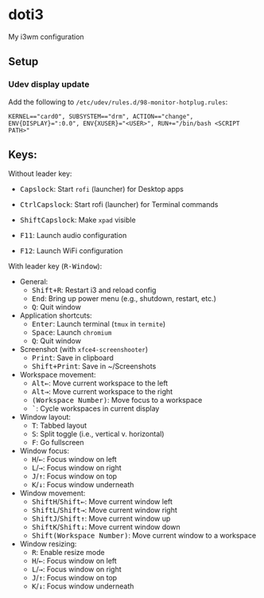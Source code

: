 # doti3
My i3wm configuration

## Setup
### Udev display update
 Add the following to `/etc/udev/rules.d/98-monitor-hotplug.rules`:

```
KERNEL=="card0", SUBSYSTEM=="drm", ACTION=="change", ENV{DISPLAY}=":0.0", ENV{XUSER}="<USER>", RUN+="/bin/bash <SCRIPT PATH>" 

``` 

## Keys:
Without leader key:

* <kbd>Capslock</kbd>: Start `rofi` (launcher) for Desktop apps
* <kbd>Ctrl</kbd><kbd>Capslock</kbd>: Start rofi (launcher) for Terminal commands
* <kbd>Shift</kbd><kbd>Capslock</kbd>: Make `xpad` visible

* <kbd>F11</kbd>: Launch audio configuration
* <kbd>F12</kbd>: Launch WiFi configuration

With leader key (<kbd>R-Window</kbd>):

* General:
  * <kbd>Shift+R</kbd>: Restart i3 and reload config
  * <kbd>End</kbd>: Bring up power menu (e.g., shutdown, restart, etc.)
  * <kbd>Q</kbd>: Quit window
* Application shortcuts:
  * <kbd>Enter</kbd>: Launch terminal (`tmux` in `termite`)
  * <kbd>Space</kbd>: Launch `chromium`
  * <kbd>Q</kbd>: Quit window
* Screenshot (with `xfce4-screenshooter`)
  * <kbd>Print</kbd>: Save in clipboard
  * <kbd>Shift+Print</kbd>: Save in ~/Screenshots
* Workspace movement:
  * <kbd>Alt</kbd><kbd>&leftarrow;</kbd>: Move current workspace to the left 
  * <kbd>Alt</kbd><kbd>&rightarrow;</kbd>: Move current workspace to the right 
  * <kbd>(Workspace Number)</kbd>: Move focus to a workspace
  * <kbd>\`</kbd>: Cycle workspaces in current display
* Window layout:
  * <kbd>T</kbd>: Tabbed layout
  * <kbd>S</kbd>: Split toggle (i.e., vertical v. horizontal) 
  * <kbd>F</kbd>: Go fullscreen
* Window focus:
  * <kbd>H</kbd>/<kbd>&leftarrow;</kbd>: Focus window on left 
  * <kbd>L</kbd>/<kbd>&rightarrow;</kbd>: Focus window on right 
  * <kbd>J</kbd>/<kbd>&uparrow;</kbd>: Focus window on top 
  * <kbd>K</kbd>/<kbd>&downarrow;</kbd>: Focus window underneath 
* Window movement:
  * <kbd>Shift</kbd><kbd>H</kbd>/<kbd>Shift</kbd><kbd>&leftarrow;</kbd>: Move current window left 
  * <kbd>Shift</kbd><kbd>L</kbd>/<kbd>Shift</kbd><kbd>&rightarrow;</kbd>: Move current window right 
  * <kbd>Shift</kbd><kbd>J</kbd>/<kbd>Shift</kbd><kbd>&uparrow;</kbd>: Move current window up 
  * <kbd>Shift</kbd><kbd>K</kbd>/<kbd>Shift</kbd><kbd>&downarrow;</kbd>: Move current window down 
  * <kbd>Shift</kbd><kbd>(Workspace Number)</kbd>: Move current window to a workspace
* Window resizing:
  * <kbd>R</kbd>: Enable resize mode
  * <kbd>H</kbd>/<kbd>&leftarrow;</kbd>: Focus window on left 
  * <kbd>L</kbd>/<kbd>&rightarrow;</kbd>: Focus window on right 
  * <kbd>J</kbd>/<kbd>&uparrow;</kbd>: Focus window on top 
  * <kbd>K</kbd>/<kbd>&downarrow;</kbd>: Focus window underneath 
